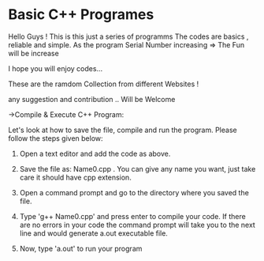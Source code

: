 # Basic C++ Programes
Hello Guys ! 
This is this just a series of programms 
The codes are basics , reliable and simple. 
As the program Serial Number increasing => The Fun will be increase 

I hope you will enjoy codes...

These are the ramdom Collection from different Websites  ! 

any suggestion and contribution .. Will be Welcome



->Compile & Execute C++ Program:

Let's look at how to save the file, compile and run the program. Please follow the
steps given below:

1. Open a text editor and add the code as above.

2. Save the file as: Name0.cpp    .
You can give any name you want, just take care it should have cpp extension.

3. Open a command prompt and go to the directory where you saved the
file.

4. Type 'g++ Name0.cpp' and press enter to compile your code. If there are no
errors in your code the command prompt will take you to the next line
and would generate a.out executable file.

5. Now, type 'a.out' to run your program
